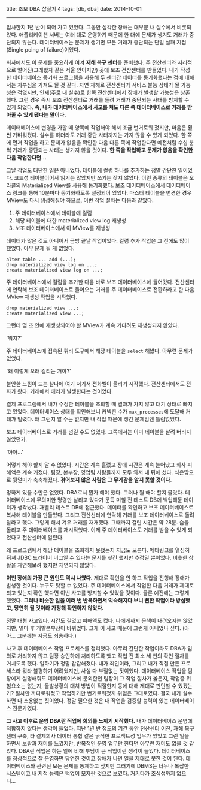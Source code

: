 title: 초보 DBA 삽질기 4
tags: [db, dba]
date: 2014-10-01

---
입사한지 1년 반이 되어 가고 있었다. 그동안 심각한 장애는 대부분 내 실수에서 비롯되었다. 애플리케이션 서버는 여러 대로 운영하기 때문에 한 대에 문제가 생겨도 거래가 중단되지 않는다. 데이터베이스는 문제가 생기면 모든 거래가 중단되는 단일 실패 지점(Single poing of failure)이었다.
<!--more-->

회사에서도 이 문제를 중요하게 여겨 **재해 복구 센터**를 준비했다. 주 전산센터와 지리적으로 떨어진(그래봤자 같은 서울 안이지만) 곳에 보조 전산센터를 만들었다. 내가 작성한 데이터베이스 동기화 프로그램을 사용해 두 센터간 데이터를 동기화했다는 점에 대해서는 자부심을 가져도 될 것 같다. 자연 재해로 전산센터가 서비스 불능 상태가 될 가능성은 적었지만, 인재(주로 내 실수)로 한쪽 전산센터에서 장애가 발생할 가능성은 상존했다. 그런 경우 즉시 보조 전산센터로 거래를 돌려 거래가 중단되는 사태를 방지할 수 있게 되었다. **즉, 내가 데이터베이스에서 사고를 쳐도 다른 쪽 데이터베이스로 거래를 받아줄 수 있게 됐다는 말이다.**

데이터베이스에 변경을 가할 때 양쪽에 작업해야 해서 조금 번거로워 젔지만, 마음은 훨씬 가벼워졌다. 실수를 하더라도 거래 중단 사태까지는 가지 않을 수 있게 되었다. 한 쪽에 먼저 작업을 하고 문제가 없음을 확인한 다음 다른 쪽에 작업한다면 예전처럼 수십 분씩 거래가 중단되는 사태는 생기지 않을 것이다. **한 쪽을 작업하고 문제가 없음을 확인한 다음 작업한다면...**

그날 작업도 대단한 일은 아니었다. 테이블에 컬럼 하나를 추가하는 정말 간단한 일이었다. 코드성 테이블이어서 읽기는 많았지만 쓰기는 잦지 않았다. 이런 종류의 테이블은 오라클의 Materialized View를 사용해 동기화했다. 보조 데이터베이스에서 데이터베이스 링크를 통해 10분마다 동기화하도록 설정되어 있었다. 마스터 테이블을 변경한 경우 MView도 다시 생성해줘야 하므로, 이번 작업 절차는 다음과 같았다.

1. 주 데이터베이스에서 테이블에 컬럼
2. 해당 테이블에 대한 materialized view log 재생성
3. 보조 데이터베이스에서 이 MView를 재생성

데이터가 많은 것도 아니어서 금방 끝날 작업이었다. 컬럼 추가 작업은 그 전에도 많이 했었다. 아무 문제 될 게 없었다.

```
alter table ... add (...);
drop materialized view log on ...;
create materialized view log on ...;
```

주 데이터베이스에서 컬럼을 추가한 다음 바로 보조 데이터베이스에 들어갔다. 전산센터에 연락해 보조 데이터베이스로 들어오는 거래를 주 데이터베이스로 전환하라고 한 다음 MView 재생성 작업을 시작했다.

```
drop materialized view ...;
create materialized view ...;
```

그런데 몇 초 안에 재생성되어야 할 MView가 계속 기다려도 재생성되지 않았다.

'뭐지?'

주 데이터베이스에 접속된 쿼리 도구에서 해당 테이블을 `select` 해봤다. 아무런 문제가 없었다.

'왜 이렇게 오래 걸리는 거야?'

불안한 느낌이 드는 찰나에 여기 저기서 전화벨이 울리기 시작했다. 전산센터에서도 전화가 왔다. 거래에서 에러가 발생한다는 것이었다.

결제 프로그램에서 내가 수정한 테이블을 조회할 때 결과가 가지 않고 대기 상태로 빠지고 있었다. 데이터베이스 상태를 확인해보니 커넥션 수가 `max_processes`에 도달해 거래가 밀렸다. 왜 그런지 알 수는 없지만 내 작업 때문에 생긴 문제임엔 틀림없었다.

보조 데이터베이스로 거래를 넘길 수도 없었다. 그쪽에서는 이미 테이블을 날려 버리지 않았던가.

'아아...'

어떻게 해야 할지 알 수 없었다. 시간은 계속 흘렀고 장애 시간은 계속 늘어났고 회사 피해액은 계속 커졌다. 팀장, 본부장, 영업팀 사람들까지 모두 와서 내 뒤에 섰다. 식은땀으로 뒷덜미가 축축해졌다. **겪어보지 않은 사람은 그 무게감을 알지 못할 것이다.**

멍하게 있을 수만은 없었다. DBA로서 뭔가 해야 했다. 그러나 뭘 해야 할지 몰랐다. 데이터베이스에 무의미한 명령만 날리고 있다가 문득 며칠 전 테스트 DB에 백업해둔 데이터가 생각났다. 재빨리 테스트 DB에 접근했다. 데이터를 확인하고 보조 데이터베이스로 복사해 테이블을 만들었다. 그리고 전산선터에 연락해 거래를 보조 데이터베이스로 돌려달라고 했다. 그렇게 해서 겨우 거래를 재개했다. 그때까지 걸린 시간은 약 28분. 숨을 돌리고 주 데이터베이스를 재시작했다. 이제 주 데이터베이스도 거래를 받을 수 있게 되었다고 전산센터에 알렸다.

왜 프로그램에서 해당 테이블을 조회하지 못했는지 지금도 모른다. 메타링크를 열심히 뒤져 JDBC 드라이버 버그일 수 있다는 문서를 찾긴 했지만 추정일 뿐이었다. 비슷한 상황을 재연해보려 했지만 재연되지 않았다.

**이번 장애의 가장 큰 원인도 역시 나였다.** 제대로 확인을 안 하고 작업을 진행해 장애가 발생한 것이다. 누구도 탓할 수 없었다. 주 데이터베이스에서 작업한 다음 거래가 제대로 되고 있는지 확인 했다면 이번 사고를 방지할 수 있었을 것이다. 물론 예전에는 그렇게 했었다. **그러나 비슷한 일을 여러 번 반복하면서 익숙해지다 보니 뻔한 작업이라 방심했고, 당연히 될 것이라 가정해 확인하지 않았다.**

정말 대형 사고였다. 시간도 길었고 피해액도 컸다. 나에게까지 문책이 내려오지는 않았지만, 얼마 후 개발본부장이 바뀌었다. 그게 이 사고 때문에 그런게 아니었나 싶다. (아아... 그분께는 지금도 죄송하다.)

사고 후 데이터베이스 작업 프로세스를 정리했다. 아무리 간단한 작업이라도 DBA가 임의로 처리하지 않고 팀장 승인하에 처리하도록 했고 작업 전 최소 세 번의 확인 절차를 거치도록 했다. 일하기가 정말 갑갑해졌다. 내가 죄인이라, 그리고 내가 직접 만든 프로세스라 뭐라 불평하기 어려웠지만, 사실 다 부질없는 짓이었다. 데이터베이스 작업을 팀장에게 설명해줘도 데이터베이스에 문외한인 팀장이 그 작업 절차가 옳은지, 작업중 위험요소는 없는지, 돌발상황의 대처 방법이 적절한지 등에 대해 제대로 판단할 수 있겠는가? 절차만 까다로워졌고 작업하기만 번거로워졌지 위험은 그대로였다. 결국 내가 실수하면 다 소용없는 짓이었다. 정말 필요한 것은 내 작업을 검증할 능력이 있는 데이터베이스 전문가였다.

**그 사고 이후로 운영 DBA란 직업에 회의를 느끼기 시작했다.** 내가 데이터베이스 운영에 적합하지 않다는 생각이 들었다. 지난 1년 반 정도의 기간 동안 전산센터 이전, 재해 복구 센터 구축, 타 결제회사 데이터 통합 같은 굵직한 프로젝트성 업무가 있었고 그런 일을 하면서 보람과 재미를 느꼈지만, 반복적인 운영 업무만 한다면 아무런 재미도 없을 것 같았다. DBA란 직업은 하는 일에 비해 부담이 큰 직업이란 생각이 들었다. 데이터베이스를 정상적으로 잘 운영하면 당연한 것이고 장애가 나면 일을 제대로 못한 것이 된다. 데이터베이스와 관련된 모든 문제를 통제하고 싶지만 그러기에 DBMS는 너무나 복잡한 시스템이고 내 지적 능력은 턱없이 모자란 것으로 보였다. 거기다가 조심성까지 없으니...
